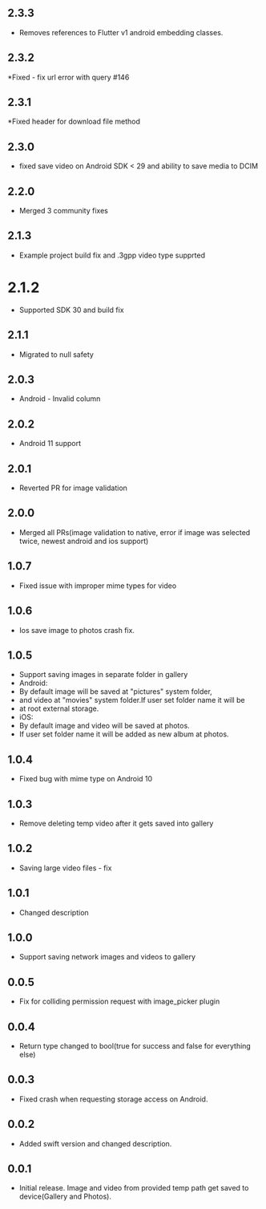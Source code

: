## 2.3.3
* Removes references to Flutter v1 android embedding classes.

## 2.3.2
*Fixed - fix url error with query #146

## 2.3.1
*Fixed header for download file method

## 2.3.0

*  fixed save video on Android SDK < 29 and ability to save media to DCIM

## 2.2.0

* Merged 3 community fixes 

## 2.1.3

* Example project build fix and .3gpp video type supprted

# 2.1.2

* Supported SDK 30 and build fix

## 2.1.1

* Migrated to null safety

## 2.0.3

* Android - Invalid column 

## 2.0.2

* Android 11 support 

## 2.0.1

* Reverted PR for image validation 

## 2.0.0 

* Merged all PRs(image validation to native, error if image was selected twice, newest android and ios support)

## 1.0.7 

* Fixed issue with improper mime types for video

## 1.0.6

* Ios save image to photos crash fix.

## 1.0.5

* Support saving images in separate folder in gallery
* Android:
* By default image will be saved at "pictures" system folder,
* and video at "movies" system folder.If user set folder name it will be
* at root external storage.
* iOS:
* By default image and video will be saved at photos.
* If user set folder name it will be added as new album at photos.

## 1.0.4

* Fixed bug with mime type on Android 10

## 1.0.3

* Remove deleting temp video after it gets saved into gallery

## 1.0.2

* Saving large video files - fix

## 1.0.1

* Changed description

## 1.0.0

* Support saving network images and videos to gallery

## 0.0.5

* Fix for colliding permission request with image_picker plugin

## 0.0.4

* Return type changed to bool(true for success and false for everything else)

## 0.0.3

* Fixed crash when requesting storage access on Android.

## 0.0.2

* Added swift version and changed description.

## 0.0.1

* Initial release. Image and video from provided temp path get saved to device(Gallery and Photos).
